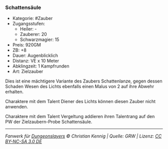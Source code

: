 ### Schattensäule

- Kategorie: #Zauber
- Zugangsstufen:
  - Heiler: -
  - Zauberer: 20
  - Schwarzmagier: 15
- Preis: 920GM
- ZB: +8
- Dauer: Augenblicklich
- Distanz: VE x 10 Meter
- Abklingzeit: 1 Kampfrunden
- Art: Zielzauber

Dies ist eine mächtigere Variante des Zaubers Schattenlanze, gegen dessen Schaden Wesen des Lichts ebenfalls einen Malus von 2 auf ihre Abwehr erhalten.

Charaktere mit dem Talent Diener des Lichts können diesen Zauber nicht anwenden.

Charaktere mit dem Talent Vergeltung addieren ihren Talentrang auf den PW der Zielzaubern-Probe Schattensäule.

---

_Fanwerk für [Dungeonslayers](https://www.dungeonslayers.net/) © Christian Kennig | Quelle: GRW | Lizenz: [CC BY-NC-SA 3.0 DE](https://creativecommons.org/licenses/by-nc-sa/3.0/de/)_
